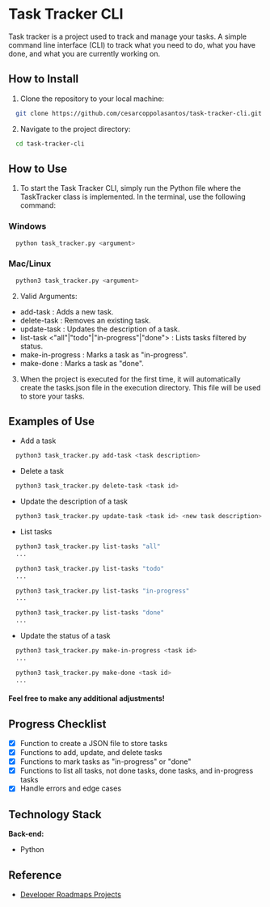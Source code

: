 # Task Tracker CLI

Task tracker is a project used to track and manage your tasks. A simple command line interface (CLI) to track what you need to do, what you have done, and what you are currently working on.

## How to Install

1. Clone the repository to your local machine:

```bash
  git clone https://github.com/cesarcoppolasantos/task-tracker-cli.git
```

2. Navigate to the project directory:

```bash
  cd task-tracker-cli
```


## How to Use

1. To start the Task Tracker CLI, simply run the Python file where the TaskTracker class is implemented. In the terminal, use the following command:
### Windows
```bash
  python task_tracker.py <argument>
```
### Mac/Linux
```bash
  python3 task_tracker.py <argument>
```
2. Valid Arguments:
- add-task <task description> : Adds a new task.
- delete-task <task id> : Removes an existing task.
- update-task <task id> <new task description> : Updates the description of a task.
- list-task <"all"|"todo"|"in-progress"|"done"> : Lists tasks filtered by status.
- make-in-progress <task id> : Marks a task as "in-progress".
- make-done <task id> : Marks a task as "done".


3. When the project is executed for the first time, it will automatically create the tasks.json file in the execution directory. This file will be used to store your tasks.


## Examples of Use

- Add a task
```bash
  python3 task_tracker.py add-task <task description>
```

- Delete a task
```bash
  python3 task_tracker.py delete-task <task id>
```

- Update the description of a task
```bash
  python3 task_tracker.py update-task <task id> <new task description>
```

- List tasks
```bash
  python3 task_tracker.py list-tasks "all"
  ...

  python3 task_tracker.py list-tasks "todo"
  ...

  python3 task_tracker.py list-tasks "in-progress"
  ...

  python3 task_tracker.py list-tasks "done"
  ...
```

- Update the status of a task
```bash
  python3 task_tracker.py make-in-progress <task id>
  ...

  python3 task_tracker.py make-done <task id>
  ...
```

#### Feel free to make any additional adjustments!

## Progress Checklist

- [x] Function to create a JSON file to store tasks
- [x] Functions to add, update, and delete tasks
- [x] Functions to mark tasks as "in-progress" or "done"
- [x] Functions to list all tasks, not done tasks, done tasks, and in-progress tasks
- [x] Handle errors and edge cases

## Technology Stack

**Back-end:** 
- Python

## Reference

 - [Developer Roadmaps Projects](https://roadmap.sh/projects/task-tracker)
